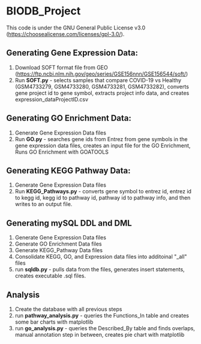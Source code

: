 # BIODB_Project
This code is under the GNU General Public License v3.0 (https://choosealicense.com/licenses/gpl-3.0/).


## Generating Gene Expression Data:
1. Download SOFT format file from GEO (https://ftp.ncbi.nlm.nih.gov/geo/series/GSE156nnn/GSE156544/soft/)
2. Run **SOFT.py** - selects samples that compare COVID-19 vs Healthy (GSM4733279, GSM4733280, GSM4733281, GSM4733282), converts gene project id to gene symbol, extracts project info data, and creates expression_dataProjectID.csv

## Generating GO Enrichment Data:
1. Generate Gene Expression Data files
2. Run **GO.py** - searches gene ids from Entrez from gene symbols in the gene expression data files, creates an input file for the GO Enrichment, Runs GO Enrichment with GOATOOLS

## Generating KEGG Pathway Data:
1. Generate Gene Expression Data files
2. Run **KEGG_Pathways.py** - converts gene symbol to entrez id, entrez id to kegg id, kegg id to pathway id, pathway id to pathway info, and then writes to an output file.

## Generating mySQL DDL and DML
1. Generate Gene Expression Data files
2. Generate GO Enrichment Data files
3. Generate KEGG_Pathway Data files
4. Consolidate KEGG, GO, and Expression data files into additoinal "_all" files
5. run **sqldb.py** - pulls data from the files, generates insert statements, creates executable .sql files.

## Analysis
1. Create the database with all previous steps
2. run **pathway_analysis.py** - queries the Functions_In table and creates some bar charts with matplotlib
3. run **go_analysis.py** - queries the Described_By table and finds overlaps, manual annotation step in between, creates pie chart with matplotlib
